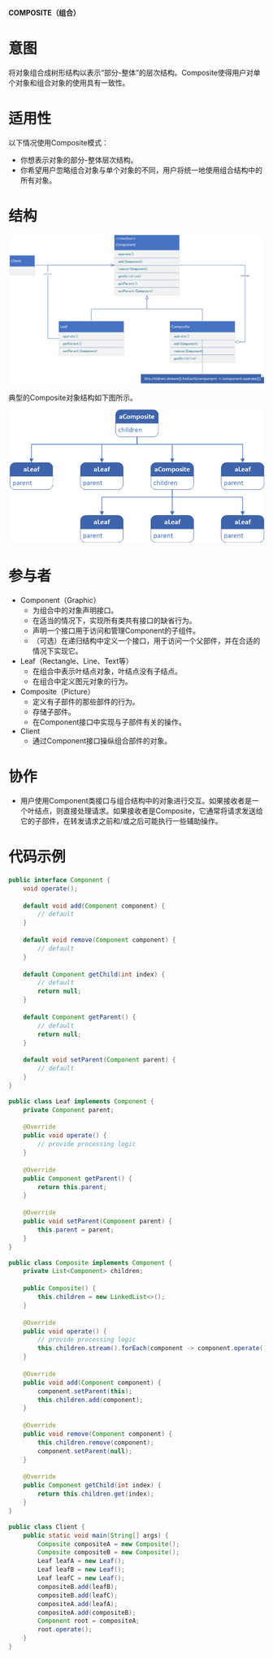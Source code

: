 **COMPOSITE（组合）**

# 意图

将对象组合成树形结构以表示“部分-整体”的层次结构。Composite使得用户对单个对象和组合对象的使用具有一致性。

# 适用性

以下情况使用Composite模式：

* 你想表示对象的部分-整体层次结构。
* 你希望用户忽略组合对象与单个对象的不同，用户将统一地使用组合结构中的所有对象。

# 结构

![class diagram](./assets/class.png)

典型的Composite对象结构如下图所示。

![object diagram](./assets/object.png)

# 参与者

* Component（Graphic）
    * 为组合中的对象声明接口。
    * 在适当的情况下，实现所有类共有接口的缺省行为。
    * 声明一个接口用于访问和管理Component的子组件。
    * （可选）在递归结构中定义一个接口，用于访问一个父部件，并在合适的情况下实现它。
* Leaf（Rectangle、Line、Text等）
    * 在组合中表示叶结点对象，叶结点没有子结点。
    * 在组合中定义图元对象的行为。
* Composite（Picture）
    * 定义有子部件的那些部件的行为。
    * 存储子部件。
    * 在Component接口中实现与子部件有关的操作。
* Client
    * 通过Component接口操纵组合部件的对象。

# 协作

* 用户使用Component类接口与组合结构中的对象进行交互。如果接收者是一个叶结点，则直接处理请求。如果接收者是Composite，它通常将请求发送给它的子部件，在转发请求之前和/或之后可能执行一些辅助操作。

# 代码示例

```java
public interface Component {
    void operate();

    default void add(Component component) {
        // default
    }

    default void remove(Component component) {
        // default
    }

    default Component getChild(int index) {
        // default
        return null;
    }

    default Component getParent() {
        // default
        return null;
    }

    default void setParent(Component parent) {
        // default
    }
}
```

```java
public class Leaf implements Component {
    private Component parent;

    @Override
    public void operate() {
        // provide processing logic
    }

    @Override
    public Component getParent() {
        return this.parent;
    }

    @Override
    public void setParent(Component parent) {
        this.parent = parent;
    }
}
```

```java
public class Composite implements Component {
    private List<Component> children;

    public Composite() {
        this.children = new LinkedList<>();
    }

    @Override
    public void operate() {
        // provide processing logic
        this.children.stream().forEach(component -> component.operate());
    }

    @Override
    public void add(Component component) {
        component.setParent(this);
        this.children.add(component);
    }

    @Override
    public void remove(Component component) {
        this.children.remove(component);
        component.setParent(null);
    }

    @Override
    public Component getChild(int index) {
        return this.children.get(index);
    }
}
```

```java
public class Client {
    public static void main(String[] args) {
        Composite compositeA = new Composite();
        Composite compositeB = new Composite();
        Leaf leafA = new Leaf();
        Leaf leafB = new Leaf();
        Leaf leafC = new Leaf();
        compositeB.add(leafB);
        compositeB.add(leafC);
        compositeA.add(leafA);
        compositeA.add(compositeB);
        Component root = compositeA;
        root.operate();
    }
}
```
